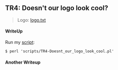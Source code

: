 ## TR4: Doesn't our logo look cool?

> Logo: [logo.txt](https://github.com/TraiOi/CTF_WriteUp/blob/master/2017/AlexCTF/Trivia/lib/logo.txt)

#### WriteUp

Run my [script](https://github.com/TraiOi/CTF_WriteUp/blob/master/2017/AlexCTF/Trivia/scripts/TR4-Doesnt_our_logo_look_cool.pl):

`$ perl 'scripts/TR4-Doesnt_our_logo_look_cool.pl'`

#### Another Writeup
